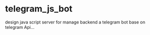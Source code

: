 # telegram_js_bot
design java script server for manage backend a telegram bot base on telegram Api...

